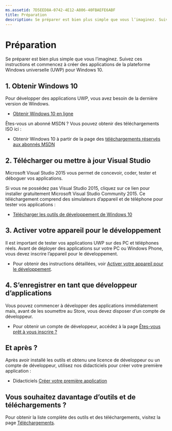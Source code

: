 ```yaml
---
ms.assetid: 7D5EED8A-0742-4E12-A806-40FBAEFE6ABF
title: Préparation
description: Se préparer est bien plus simple que vous l’imaginez. Suivez ces instructions et commencez à créer des applications de la plateforme Windows universelle (UWP) pour Windows 10.
---
```

# Préparation

Se préparer est bien plus simple que vous l’imaginez. Suivez ces instructions et commencez à créer des applications de la plateforme Windows universelle (UWP) pour Windows 10.

## 1. Obtenir Windows 10

Pour développer des applications UWP, vous avez besoin de la dernière version de Windows.

-   [Obtenir Windows 10 en ligne](http://go.microsoft.com/fwlink/p/?LinkId=619312)

Êtes-vous un abonné MSDN ? Vous pouvez obtenir des téléchargements ISO ici :

-   Obtenir Windows 10 à partir de la page des [téléchargements réservés aux abonnés MSDN](http://go.microsoft.com/fwlink/p/?LinkId=266384)

## 2. Télécharger ou mettre à jour Visual Studio

Microsoft Visual Studio 2015 vous permet de concevoir, coder, tester et déboguer vos applications.

Si vous ne possédez pas Visual Studio 2015, cliquez sur ce lien pour installer gratuitement Microsoft Visual Studio Community 2015. Ce téléchargement comprend des simulateurs d’appareil et de téléphone pour tester vos applications :

-   [Télécharger les outils de développement de Windows 10](https://go.microsoft.com/fwlink/p/?LinkID=534189)

## 3. Activer votre appareil pour le développement

Il est important de tester vos applications UWP sur des PC et téléphones réels. Avant de déployer des applications sur votre PC ou Windows Phone, vous devez inscrire l’appareil pour le développement.

-   Pour obtenir des instructions détaillées, voir [Activer votre appareil pour le développement](enable-your-device-for-development.md).

## 4. S’enregistrer en tant que développeur d’applications

Vous pouvez commencer à développer des applications immédiatement mais, avant de les soumettre au Store, vous devez disposer d’un compte de développeur.

-   Pour obtenir un compte de développeur, accédez à la page [Êtes-vous prêt à vous inscrire ?](sign-up.md)

## Et après ?

Après avoir installé les outils et obtenu une licence de développeur ou un compte de développeur, utilisez nos didacticiels pour créer votre première application :

-   Didacticiels [Créer votre première application](your-first-app.md)

## Vous souhaitez davantage d’outils et de téléchargements ?

Pour obtenir la liste complète des outils et des téléchargements, visitez la page [Téléchargements](http://go.microsoft.com/fwlink/p/?linkid=285935).


<!--HONumber=Mar16_HO1-->
